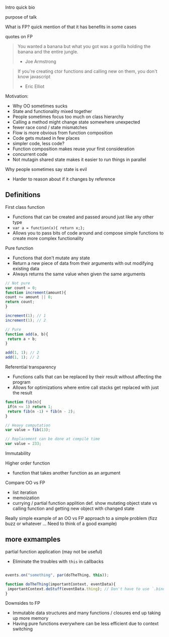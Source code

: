 Intro quick bio 

purpose of talk 

What is FP? quick mention of that it has benefits in some cases

quotes on FP
 > You wanted a banana but what you got was a gorilla holding the banana and the entire jungle.
 > - Joe Armstrong
 
 
 > If you're creating ctor functions and calling new on them, you don't know javascript
 >  - Eric Elliot

Motivation:
 - Why OO sometimes sucks
  - State and functionality mixed together
  - People sometimes focus too much on class hierarchy
  - Calling a method might change state somewhere unexpected
 - fewer race cond / state mismatches
  - Flow is more obvious from function composition
  - Code gets mutaed in few places
 - simpler code, less code?
  - Function composition makes reuse your first consideration
 - concurrent code
  - Not mutagin shared state makes it easier to run things in parallel

Why people sometimes say state is evil
 - Harder to reason about if it changes by reference

Definitions
-----------

First class function
 - Functions that can be created and passed around just like any other type
 - `var a = function(x){ return x;};`
 - Allows you to pass bits of code around and compose simple functions to create more complex functionality
 
Pure function
 - Functions that don't mutate any state
 - Return a new piece of data from their arguments with out modifying existing data
 - Always returns the same value when given the same arguments
``` js
// Not pure
var count = 0;
function increment(amount){
count += amount || 0;
return count;
}

increment(1); // 1
increment(1); // 2
```

``` js
// Pure
function add(a, b){
 return a + b;
}

add(1, 1); // 2
add(1, 1); // 2
```

Referential transparency
 - Functions calls that can be replaced by their result without affecting the program
 - Allows for optimizations where entire call stacks get replaced with just the result

``` js
function fib(n){
 if(n <= 1) return 1;
 return fib(n -1) + fib(n - 2);
}

// Heavy computation
var value = fib(13);

// Replacement can be done at compile time
var value = 233;
```

Immutability

Higher order function
 - function that takes another function as an argument

Compare OO vs FP
 - list iteration
 - memoization
 - currying  / partial function applition
 def. show mutating object state vs calling function and getting new object with changed state

Really simple example of an OO vs FP approach to a simple problem (fizz buzz or whatever ... Need to think of a good example)

more exmamples
--------------

partial function application (may not be useful)
 - Eliminate the troubles with `this` in callbacks
```js

events.on("something", par(doTheThing, this));

function doTheThing(importantContext, eventData){
 importantContext.doStuff(eventData.thing); // Don't have to use `.bind(this)` 
}

```

Downsides to FP
 - Immutable data structures and many functions / closures end up taking up more memory
 - Having pure functions everywhere can be less efficient due to context switching
